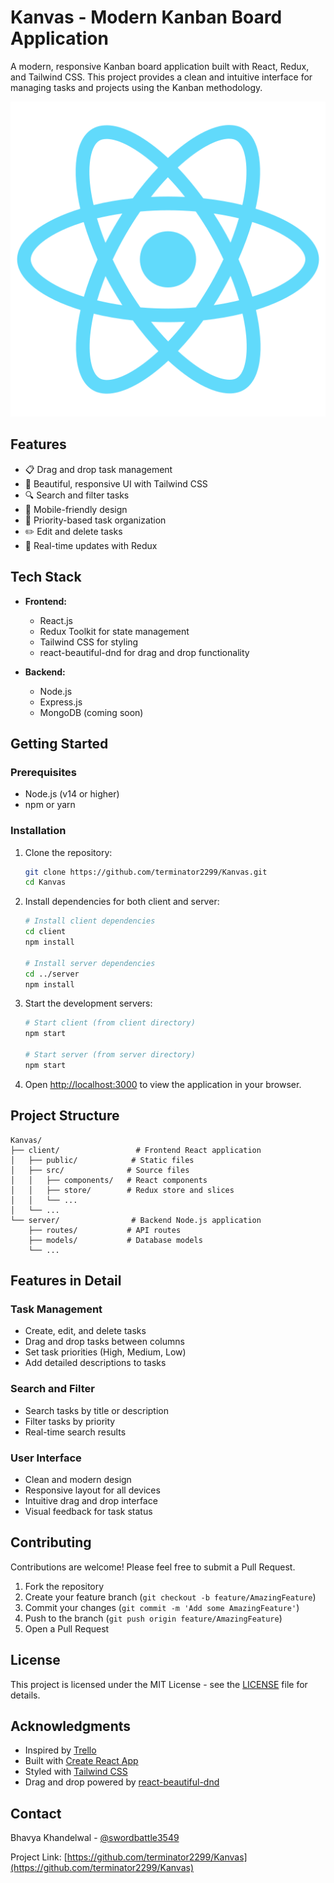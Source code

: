 # Kanvas - Modern Kanban Board Application

A modern, responsive Kanban board application built with React, Redux, and Tailwind CSS. This project provides a clean and intuitive interface for managing tasks and projects using the Kanban methodology.

![Kanban Board](https://github.com/terminator2299/Kanvas/blob/main/client/public/logo512.png)

## Features

- 📋 Drag and drop task management
- 🎨 Beautiful, responsive UI with Tailwind CSS
- 🔍 Search and filter tasks
- 📱 Mobile-friendly design
- 🎯 Priority-based task organization
- ✏️ Edit and delete tasks
- 🔄 Real-time updates with Redux

## Tech Stack

- **Frontend:**
  - React.js
  - Redux Toolkit for state management
  - Tailwind CSS for styling
  - react-beautiful-dnd for drag and drop functionality

- **Backend:**
  - Node.js
  - Express.js
  - MongoDB (coming soon)

## Getting Started

### Prerequisites

- Node.js (v14 or higher)
- npm or yarn

### Installation

1. Clone the repository:
   ```bash
   git clone https://github.com/terminator2299/Kanvas.git
   cd Kanvas
   ```

2. Install dependencies for both client and server:
   ```bash
   # Install client dependencies
   cd client
   npm install

   # Install server dependencies
   cd ../server
   npm install
   ```

3. Start the development servers:
   ```bash
   # Start client (from client directory)
   npm start

   # Start server (from server directory)
   npm start
   ```

4. Open [http://localhost:3000](http://localhost:3000) to view the application in your browser.

## Project Structure

```
Kanvas/
├── client/                 # Frontend React application
│   ├── public/            # Static files
│   ├── src/              # Source files
│   │   ├── components/   # React components
│   │   ├── store/        # Redux store and slices
│   │   └── ...
│   └── ...
└── server/                # Backend Node.js application
    ├── routes/           # API routes
    ├── models/           # Database models
    └── ...
```

## Features in Detail

### Task Management
- Create, edit, and delete tasks
- Drag and drop tasks between columns
- Set task priorities (High, Medium, Low)
- Add detailed descriptions to tasks

### Search and Filter
- Search tasks by title or description
- Filter tasks by priority
- Real-time search results

### User Interface
- Clean and modern design
- Responsive layout for all devices
- Intuitive drag and drop interface
- Visual feedback for task status

## Contributing

Contributions are welcome! Please feel free to submit a Pull Request.

1. Fork the repository
2. Create your feature branch (`git checkout -b feature/AmazingFeature`)
3. Commit your changes (`git commit -m 'Add some AmazingFeature'`)
4. Push to the branch (`git push origin feature/AmazingFeature`)
5. Open a Pull Request

## License

This project is licensed under the MIT License - see the [LICENSE](LICENSE) file for details.

## Acknowledgments

- Inspired by [Trello](https://trello.com)
- Built with [Create React App](https://create-react-app.dev)
- Styled with [Tailwind CSS](https://tailwindcss.com)
- Drag and drop powered by [react-beautiful-dnd](https://github.com/atlassian/react-beautiful-dnd)

## Contact

Bhavya Khandelwal - [@swordbattle3549](https://github.com/swordbattle3549)

Project Link: [https://github.com/terminator2299/Kanvas](https://github.com/terminator2299/Kanvas)
